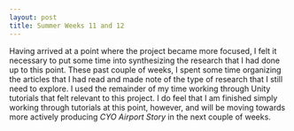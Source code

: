 ```yaml
---
layout: post
title: Summer Weeks 11 and 12
--- 
```


Having arrived at a point where the project became more focused, I felt it necessary to put some time into synthesizing the research that I had done up to this point. These past couple of weeks, I spent some time organizing the articles that I had read and made note of the type of research that I still need to explore. I used the remainder of my time working through Unity tutorials that felt relevant to this project. I do feel that I am finished simply working through tutorials at this point, however, and will be moving towards more actively producing *CYO Airport Story* in the next couple of weeks. 
